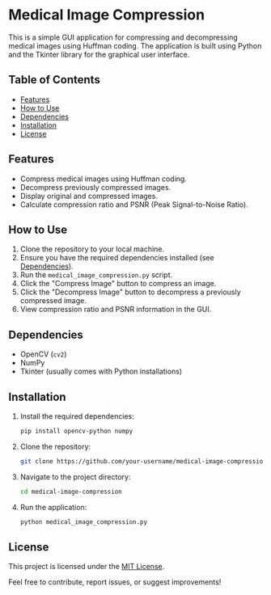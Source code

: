 # Medical Image Compression

This is a simple GUI application for compressing and decompressing medical images using Huffman coding. The application is built using Python and the Tkinter library for the graphical user interface.

## Table of Contents

- [Features](#features)
- [How to Use](#how-to-use)
- [Dependencies](#dependencies)
- [Installation](#installation)
- [License](#license)

## Features

- Compress medical images using Huffman coding.
- Decompress previously compressed images.
- Display original and compressed images.
- Calculate compression ratio and PSNR (Peak Signal-to-Noise Ratio).

## How to Use

1. Clone the repository to your local machine.
2. Ensure you have the required dependencies installed (see [Dependencies](#dependencies)).
3. Run the `medical_image_compression.py` script.
4. Click the "Compress Image" button to compress an image.
5. Click the "Decompress Image" button to decompress a previously compressed image.
6. View compression ratio and PSNR information in the GUI.

## Dependencies

- OpenCV (`cv2`)
- NumPy
- Tkinter (usually comes with Python installations)

## Installation

1. Install the required dependencies:

   ```bash
   pip install opencv-python numpy
   ```

2. Clone the repository:

   ```bash
   git clone https://github.com/your-username/medical-image-compression.git
   ```

3. Navigate to the project directory:

   ```bash
   cd medical-image-compression
   ```

4. Run the application:

   ```bash
   python medical_image_compression.py
   ```

## License

This project is licensed under the [MIT License](LICENSE).

Feel free to contribute, report issues, or suggest improvements!
```
